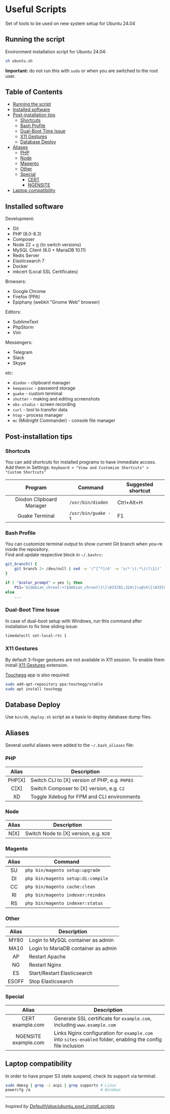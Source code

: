 # Useful Scripts

Set of tools to be used on new system setup for Ubuntu 24.04

## Running the script

Environment installation script for Ubuntu 24.04:

```bash
sh ubuntu.sh
```

**Important:** do not run this with `sudo` or when you are switched to the root user.

## Table of Contents

- [Running the script](#running-the-script)
- [Installed software](#installed-software)
- [Post-installation tips](#post-installation-tips)
  - [Shortcuts](#shortcuts)
  - [Bash Profile](#bash-profile)
  - [Dual-Boot Time Issue](#dual-boot-time-issue)
  - [X11 Gestures](#x11-gestures)
  - [Database Deploy](#database-deploy)
- [Aliases](#aliases)
  - [PHP](#php)
  - [Node](#node)
  - [Magento](#magento)
  - [Other](#other)
  - [Special](#special)
    - [CERT](#cert)
    - [NGENSITE](#ngensite)
- [Laptop compatibility](#laptop-compatibility)

## Installed software

Development:
- Git
- PHP (8.0-8.3)
- Composer
- Node 22 + [n](https://www.npmjs.com/package/n) (to switch versions)
- MySQL Client (8.0 + MariaDB 10.11)
- Redis Server
- Elasticsearch 7
- Docker
- mkcert (Local SSL Certificates)

Browsers:
- Google Chrome
- Firefox (PPA)
- Epiphany (webkit "Gnome Web" browser)

Editors:
- SublimeText
- PhpStorm
- Vim

Messengers:
- Telegram
- Slack
- Skype

etc:
- `diodon` - clipboard manager
- `keepassxc` - password storage
- `guake` - custom terminal
- `shutter` - making and editing screenshots
- `obs-studio` - screen recording
- `curl` - tool to transfer data
- `htop` - process manager
- `mc` (Midnight Commander) - console file manager

## Post-installation tips

### Shortcuts

You can add shortcuts for installed programs to have immediate access.  
Add them in Settings: `Keyboard > "View and Customize Shortcuts" > "Custom Shortcuts"`

|         Program          | Command             | Suggested shortcut |
|:------------------------:|---------------------|--------------------|
| Diodon Clipboard Manager | `/usr/bin/diodon`   | Ctrl+Alt+H         |
|      Guake Terminal      | `/usr/bin/guake -t` | F1                 |

### Bash Profile

You can customize terminal output to show current Git branch when you-re inside the repository.  
Find and update respective block in `~/.bashrc`:

```bash
git_branch() {
    git branch 2> /dev/null | sed -e '/^[^*]/d' -e 's/* \(.*\)/(\1)/'
}

if [ "$color_prompt" = yes ]; then
    PS1='${debian_chroot:+($debian_chroot)}\[\033[01;32m\]\u@\h\[\033[00m\]:\[\033[01;34m\]\w \[\033[01;35m\]$(git_branch)\[\033[00m\]\$ '
else
    ...
```

### Dual-Boot Time Issue

In case of dual-boot setup with Windows, run this command after installation to fix time sliding issue:

```bash
timedatectl set-local-rtc 1
```

### X11 Gestures

By default 3-finger gestures are not available in X11 session. To enable them install [X11 Gestures](https://extensions.gnome.org/extension/4033/x11-gestures/) extension.

[Touchegg](https://github.com/JoseExposito/touchegg?tab=readme-ov-file#ubuntu-debian-and-derivatives) app is also required:

```bash
sudo add-apt-repository ppa:touchegg/stable
sudo apt install touchegg
```

## Database Deploy

Use `bin/db_deploy.sh` script as a basis to deploy database dump files.

## Aliases

Several useful aliases were added to the `~/.bash_aliases` file:

### PHP

| Alias  | Description                                    |
|:------:|------------------------------------------------|
| PHP[X] | Switch CLI to [X] version of PHP, e.g. `PHP83` |
|  C[X]  | Switch Composer to [X] version, e.g. `C2`      |
|   XD   | Toggle Xdebug for FPM and CLI environments     |

### Node

| Alias | Description                            |
|:-----:|----------------------------------------|
| N[X]  | Switch Node to [X] version, e.g. `N20` |

### Magento

| Alias | Command                            |
|:-----:|------------------------------------|
|  SU   | `php bin/magento setup:upgrade`    |
|  DI   | `php bin/magento setup:di:compile` |
|  CC   | `php bin/magento cache:clean`      |
|  RI   | `php bin/magento indexer:reindex`  |
|  RS   | `php bin/magento indexer:status`   |

### Other

|  Alias   | Description                         |
|:--------:|-------------------------------------|
|   MY80   | Login to MySQL container as admin   |
|   MA10   | Login to MariaDB container as admin |
|    AP    | Restart Apache                      |
|    NG    | Restart Nginx                       |
|    ES    | Start/Restart Elasticsearch         |
|  ESOFF   | Stop Elasticsearch                  |

### Special

|        Alias         | Description                                                                                                 |
|:--------------------:|-------------------------------------------------------------------------------------------------------------|
|   CERT example.com   | Generate SSL certificate for `example.com`, including `www.example.com`                                     |
| NGENSITE example.com | Links Nginx configuration for `example.com` into `sites-enabled` folder, enabling the config file inclusion |

## Laptop compatibility

In order to have proper S3 state suspend, check its support via terminal:

```bash
sudo dmesg | grep -i acpi | grep supports # Linux
powercfg /a                               # Windows
```

---

###### Inspired by [DefaultValue/ubuntu_post_install_scripts](https://github.com/DefaultValue/ubuntu_post_install_scripts)
